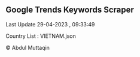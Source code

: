 

## Google Trends Keywords Scraper 
 
Last Update 29-04-2023 , 09:33:49

Country List :
VIETNAM.json



© Abdul Muttaqin 
